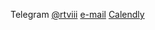 

<!-- [![Anurag's GitHub stats](https://github-readme-stats.vercel.app/api?username=rtviii&count_private=true&show_icons=true&theme=vision-friendly-dark&hide_title=true&hide=stars)](https://github.com/anuraghazra/github-readme-stats) -->

<!--   <a href="https://blockdaemon.com"><img src="./work_badge.svg" /></a> -->

Telegram [@rtviii](https://t.me/rtviii)
[e-mail](mailto:rtkushner@gmail.com)
[Calendly](https://calendly.com/rxz/) 

